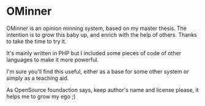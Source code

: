 # OMinner
OMinner is an opinion minning system, based on my master thesis. The intention is to grow this baby up, and enrich with the help of others. Thanks to take the time to try it.

It's mainly written in PHP but I included some pieces of code of other languages to make it more powerful.

I'm sure you'll find this useful, either as a base for some other system or simply as a teaching aid.

As OpenSource foundaction says, keep author's name and license please, it helps me to grow my ego ;)
